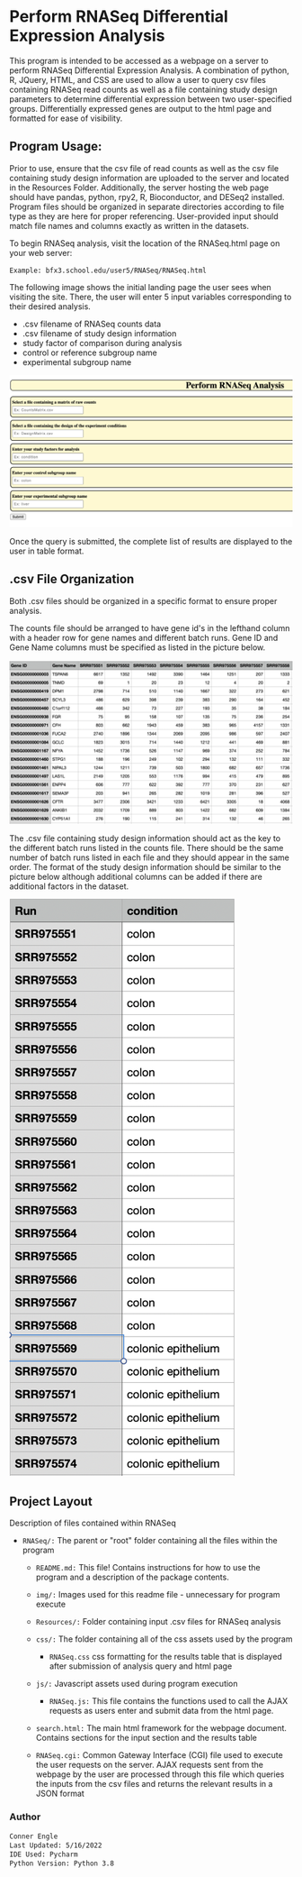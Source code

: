 # Perform RNASeq Differential Expression Analysis

This program is intended to be accessed as a webpage on a server to perform RNASeq Differential Expression Analysis.
A combination of python, R, JQuery, HTML, and CSS are used to allow a user to query csv files containing RNASeq read
counts as well as a file containing study design parameters to determine differential expression between two 
user-specified groups. Differentially expressed genes are output to the html page and formatted for ease of visibility.

## Program Usage:

Prior to use, ensure that the csv file of read counts as well as the csv file containing study design information are
uploaded to the server and located in the Resources Folder. Additionally, the server hosting the web page should have
pandas, python, rpy2, R, Bioconductor, and DESeq2 installed. Program files should be organized in separate directories 
according to file type as they are here for proper referencing. User-provided input should match file names and columns 
exactly as written in the datasets.

To begin RNASeq analysis, visit the location of the RNASeq.html page on your web server:
```commandline
Example: bfx3.school.edu/user5/RNASeq/RNASeq.html
```

The following image shows the initial landing page the user sees when visiting the site. There, the user will enter 5
input variables corresponding to their desired analysis.
* .csv filename of RNASeq counts data
* .csv filename of study design information
* study factor of comparison during analysis
* control or reference subgroup name
* experimental subgroup name

![Home page](./img/Home_page.png)

Once the query is submitted, the complete list of results are displayed to the user in table format.

## .csv File Organization

Both .csv files should be organized in a specific format to ensure proper analysis.

The counts file should be arranged to have gene id's in the lefthand column with a header row for gene names and
different batch runs. Gene ID and Gene Name columns must be specified as listed in the picture below.

![Counts](./img/Counts.png)

The .csv file containing study design information should act as the key to the different batch runs listed in the counts
file. There should be the same number of batch runs listed in each file and they should appear in the same order. The
format of the study design information should be similar to the picture below although additional columns can be added
if there are additional factors in the dataset.

![Design](./img/Design.png)

## Project Layout

Description of files contained within RNASeq

* `RNASeq/:` The parent or "root" folder containing all the files within the program
    * `README.md:`
      This file! Contains instructions for how to use the program and a description of the package contents.
      
    * `img/:`
      Images used for this readme file - unnecessary for program execute
    
    * `Resources/:`
        Folder containing input .csv files for RNASeq analysis
      
    * `css/:`
      The folder containing all of the css assets used by the program
      
      * `RNASeq.css`
        css formatting for the results table that is displayed after submission of analysis query and html page
        
    * `js/:`
        Javascript assets used during program execution
      
      * `RNASeq.js:`
        This file contains the functions used to call the AJAX requests as users enter and submit data from the 
        html page.
    
    * `search.html:`
        The main html framework for the webpage document. Contains sections for the input section and the results table
      
    * `RNASeq.cgi:`
        Common Gateway Interface (CGI) file used to execute the user requests on the server. AJAX requests sent from 
        the webpage by the user are processed through this file which queries the inputs from the csv files and
        returns the relevant results in a JSON format

### Author
    Conner Engle
    Last Updated: 5/16/2022
    IDE Used: Pycharm
    Python Version: Python 3.8
    
